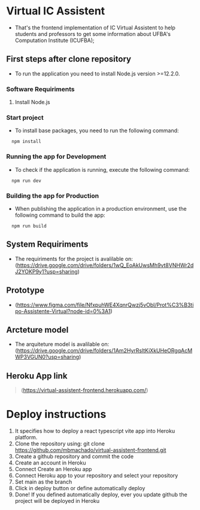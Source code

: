 # Virtual IC Assistent

- That's the frontend implementation of IC Virtual Assistent to help students and professors to get some information about UFBA's Computation Institute (ICUFBA);

## First steps after clone repository

- To run the application you need to install Node.js version >=12.2.0.

### Software Requiriments

1. Install Node.js

### Start project

- To install base packages, you need to run the following command:

```
  npm install
```

### Running the app for Development

- To check if the application is running, execute the following command:

```
  npm run dev
```

### Building the app for Production

- When publishing the application in a production environment, use the following command to build the app:

```
  npm run build
```

## System Requiriments

- The requiriments for the project is avalilable on: (https://drive.google.com/drive/folders/1wQ_EoAkUwsMh9vt8VNHWr2dJ2YOKP9y1?usp=sharing)

## Prototype

- (https://www.figma.com/file/NfxpuhWE4XqnrQwzj5vObl/Prot%C3%B3tipo-Assistente-Virtual?node-id=0%3A1)

## Arcteture model

- The arquiteture model is avalilable on: (https://drive.google.com/drive/folders/1Am2HyrRsltKiXkUHeORgqAcMWP3VGUN0?usp=sharing)

## Heroku App link

> (https://virtual-assistent-frontend.herokuapp.com/)

# Deploy instructions

1. It specifies how to deploy a react typescript vite app into Heroku platform.
2. Clone the repository using: git clone https://github.com/mbmachado/virtual-assistent-frontend.git
3. Create a github repository and commit the code
4. Create an account in Heroku
5. Connect Create an Heroku app
6. Connect Heroku app to your repository and select your repository
7. Set main as the branch
8. Click in deploy button or define automatically deploy
9. Done! If you defined automatically deploy, ever you update github the project will be deployed in Heroku
